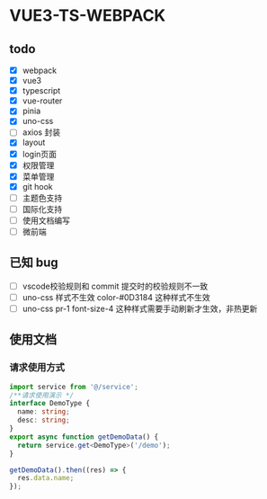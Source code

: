 # VUE3-TS-WEBPACK

## todo

- [x] webpack
- [x] vue3
- [x] typescript
- [x] vue-router
- [x] pinia
- [x] uno-css
- [ ] axios 封装
- [x] layout
- [x] login页面
- [x] 权限管理
- [x] 菜单管理
- [x] git hook
- [ ] 主题色支持
- [ ] 国际化支持
- [ ] 使用文档编写
- [ ] 微前端

## 已知 bug

- [ ] vscode校验规则和 commit 提交时的校验规则不一致
- [ ] uno-css 样式不生效 color-#0D3184 这种样式不生效
- [ ] uno-css pr-1 font-size-4 这种样式需要手动刷新才生效，非热更新

## 使用文档

### 请求使用方式

```ts
import service from '@/service';
/**请求使用演示 */
interface DemoType {
  name: string;
  desc: string;
}
export async function getDemoData() {
  return service.get<DemoType>('/demo');
}

getDemoData().then((res) => {
  res.data.name;
});
```
